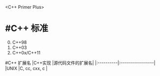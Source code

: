 <C++ Primer Plus>

#C++ 标准
================================================================================
0. C++98
0. C++03
0. C++0x/C++11

#C++ 扩展名
|C++实现	|源代码文件的扩展名|
|:----------|:-----------------|
|UNIX       |C, cc, cxx, c     |

